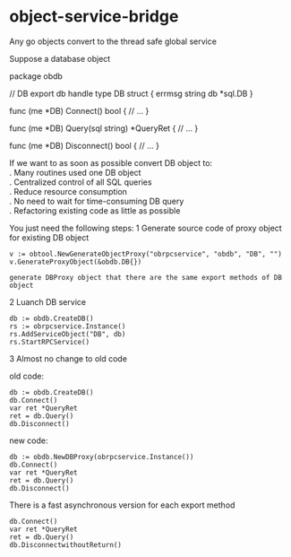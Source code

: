 # object-service-bridge
Any go objects convert to the thread safe global service


Suppose a database object

package obdb

// DB export db handle
type DB struct {
	errmsg string
	db     *sql.DB
}

func (me *DB) Connect() bool {
	// ...
}

func (me *DB) Query(sql string) *QueryRet {
	// ...
}

func (me *DB) Disconnect() bool {
	// ...
}

If we want to as soon as possible convert DB object to:  
. Many routines used one DB object  
. Centralized control of all SQL queries  
. Reduce resource consumption  
. No need to wait for time-consuming DB query  
. Refactoring existing code as little as possible  

You just need the following steps:
1 Generate source code of proxy object for existing DB object

	v := obtool.NewGenerateObjectProxy("obrpcservice", "obdb", "DB", "")
	v.GenerateProxyObject(&obdb.DB{})

	generate DBProxy object that there are the same export methods of DB object
	
2 Luanch DB service
	
	db := obdb.CreateDB()
	rs := obrpcservice.Instance()
	rs.AddServiceObject("DB", db)
	rs.StartRPCService()
	
3 Almost no change to old code

old code:  

	db := obdb.CreateDB()  
	db.Connect()  
	var ret *QueryRet  
	ret = db.Query()  
	db.Disconnect()  
	
new code:  

	db := obdb.NewDBProxy(obrpcservice.Instance())  
	db.Connect()  
	var ret *QueryRet  
	ret = db.Query()  
	db.Disconnect()	  	
	
There is a fast asynchronous version for each export method  

	db.Connect()  
	var ret *QueryRet  
	ret = db.Query()  
	db.DisconnectwithoutReturn()  
	
